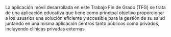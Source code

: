 La aplicación móvil desarrollada en este Trabajo Fin de Grado (TFG) se trata de una aplicación educativa que tiene como principal objetivo proporcionar a los usuarios una solución eficiente y accesible para la gestión de su salud juntando en una misma aplicación centros tanto públicos como privados, incluyendo clínicas privadas externas
